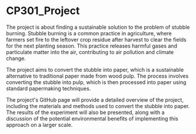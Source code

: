 # CP301_Project
The project is about finding a sustainable solution to the problem of stubble burning. Stubble burning is a common practice in agriculture, where farmers set fire to the leftover crop residue after harvest to clear the fields for the next planting season. This practice releases harmful gases and particulate matter into the air, contributing to air pollution and climate change.

The project aims to convert the stubble into paper, which is a sustainable alternative to traditional paper made from wood pulp. The process involves converting the stubble into pulp, which is then processed into paper using standard papermaking techniques.

The project's GitHub page will provide a detailed overview of the project, including the materials and methods used to convert the stubble into paper. The results of the experiment will also be presented, along with a discussion of the potential environmental benefits of implementing this approach on a larger scale.
